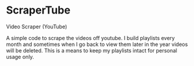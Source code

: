# ScraperTube
 Video Scraper (YouTube)

A simple code to scrape the videos off youtube. I build playlists every month and sometimes when I go back to view them later in the year videos will be deleted. This is a means to keep my playlists intact for personal usage only.  
